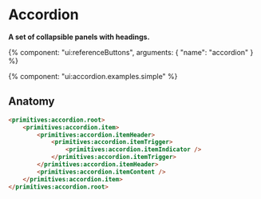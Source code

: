# Accordion

**A set of collapsible panels with headings.**

{% component: "ui:referenceButtons", arguments: { "name": "accordion" } %}

{% component: "ui:accordion.examples.simple" %}

## Anatomy

```html
<primitives:accordion.root>
    <primitives:accordion.item>
        <primitives:accordion.itemHeader>
            <primitives:accordion.itemTrigger>
                <primitives:accordion.itemIndicator />
            </primitives:accordion.itemTrigger>
        </primitives:accordion.itemHeader>
        <primitives:accordion.itemContent />
    </primitives:accordion.item>
</primitives:accordion.root>
```
